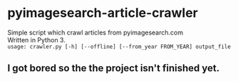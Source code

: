# pyimagesearch-article-crawler
Simple script which crawl articles from pyimagesearch.com  
Written in Python 3.  
`usage: crawler.py [-h] [--offline] [--from_year FROM_YEAR] output_file`  
## I got bored so the the project isn't finished yet.
